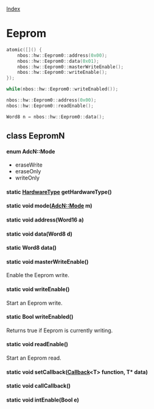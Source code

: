 [Index](../../index.hpp.md#index)

# Eeprom

```c++
atomic([]() {
    nbos::hw::Eeprom0::address(0x00);
    nbos::hw::Eeprom0::data(0x01);
    nbos::hw::Eeprom0::masterWriteEnable();
    nbos::hw::Eeprom0::writeEnable();
});

while(nbos::hw::Eeprom0::writeEnabled());

nbos::hw::Eeprom0::address(0x00);
nbos::hw::Eeprom0::readEnable();

Word8 n = nbos::hw::Eeprom0::data();
```

## class EepromN

#### enum AdcN::Mode
* eraseWrite
* eraseOnly
* writeOnly

#### static [HardwareType](hardwaretype.hpp.md#enum-hardwaretype) getHardwareType()

#### static void mode([AdcN::Mode](eeprom.hpp.md#enum-adcnmode) m)

#### static void address(Word16 a)

#### static void data(Word8 d)

#### static Word8 data()

#### static void masterWriteEnable()
Enable the Eeprom write.

#### static void writeEnable()
Start an Eeprom write.

#### static Bool writeEnabled()
Returns true if Eeprom is currently writing.

#### static void readEnable()
Start an Eeprom read.

#### static void setCallback([Callback](../callback.hpp.md#callbackt--void-t)<T\> function, T\* data)

#### static void callCallback()

#### static void intEnable(Bool e)
